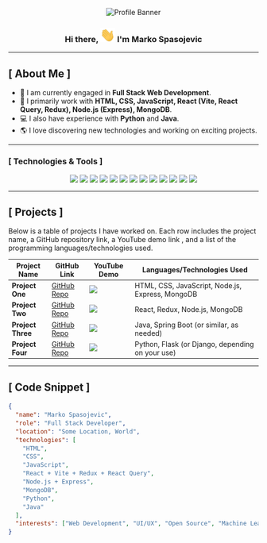 

<div align="center">

![Profile Banner](https://i.redd.it/n8agw6z2smyb1.gif)

### Hi there, <img src="https://raw.githubusercontent.com/ABSphreak/ABSphreak/master/gifs/Hi.gif" width="30px" /> I'm Marko Spasojevic

</div>

---

## [ About Me ]

- 🌱 I am currently engaged in **Full Stack Web Development**.
- 🔭 I primarily work with **HTML, CSS, JavaScript, React (Vite, React Query, Redux), Node.js (Express), MongoDB**.
- 💻 I also have experience with **Python** and **Java**.
- 🌎 I love discovering new technologies and working on exciting projects.

---

### [ Technologies & Tools ]

<div align="center">
  
  <!-- Example badges; customize as desired -->
  <img src="https://img.shields.io/badge/-HTML5-E34F26?style=flat&logo=html5&logoColor=white" />
  <img src="https://img.shields.io/badge/-CSS3-1572B6?style=flat&logo=css3&logoColor=white" />
  <img src="https://img.shields.io/badge/-JavaScript-F7DF1E?style=flat&logo=javascript&logoColor=black" />
  <img src="https://img.shields.io/badge/-React-61DAFB?style=flat&logo=react&logoColor=black" />
  <img src="https://img.shields.io/badge/-Vite-646CFF?style=flat&logo=vite&logoColor=white" />
  <img src="https://img.shields.io/badge/-React%20Query-FF4154?style=flat&logo=reactquery&logoColor=white" />
  <img src="https://img.shields.io/badge/-Redux-764ABC?style=flat&logo=redux&logoColor=white" />
  <img src="https://img.shields.io/badge/-Node.js-339933?style=flat&logo=node.js&logoColor=white" />
  <img src="https://img.shields.io/badge/-Express-000000?style=flat&logo=express&logoColor=white" />
  <img src="https://img.shields.io/badge/-MongoDB-47A248?style=flat&logo=mongodb&logoColor=white" />
  <img src="https://img.shields.io/badge/-Python-3776AB?style=flat&logo=python&logoColor=white" />
  <img src="https://img.shields.io/badge/-Java-007396?style=flat&logo=java&logoColor=white" />
  <img src="https://img.shields.io/badge/-TailwindCSS-38B2AC?style=flat&logo=tailwindcss&logoColor=white" />

</div>

---

## [ Projects ]

Below is a table of projects I have worked on. Each row includes the project name, a GitHub repository link, a YouTube demo link , and a list of the programming languages/technologies used.

| **Project Name**   | **GitHub Link**                                             | **YouTube Demo**                                                                | **Languages/Technologies Used**                     |
|--------------------|-------------------------------------------------------------|---------------------------------------------------------------------------------|-------------------------------------------------------|
| **Project One**    | [GitHub Repo](https://github.com/username/project-one)      | [<img src="https://img.shields.io/badge/-YouTube-red?style=flat&logo=youtube&logoColor=white" height="20">](https://youtu.be/example1) | HTML, CSS, JavaScript, Node.js, Express, MongoDB      |
| **Project Two**    | [GitHub Repo](https://github.com/username/project-two)      | [<img src="https://img.shields.io/badge/-YouTube-red?style=flat&logo=youtube&logoColor=white" height="20">](https://youtu.be/example2) | React, Redux, Node.js, MongoDB                        |
| **Project Three**  | [GitHub Repo](https://github.com/username/project-three)    | [<img src="https://img.shields.io/badge/-YouTube-red?style=flat&logo=youtube&logoColor=white" height="20">](https://youtu.be/example3) | Java, Spring Boot (or similar, as needed)            |
| **Project Four**   | [GitHub Repo](https://github.com/username/project-four)     | [<img src="https://img.shields.io/badge/-YouTube-red?style=flat&logo=youtube&logoColor=white" height="20">](https://youtu.be/example4) | Python, Flask (or Django, depending on your use)      |



---

## [ Code Snippet ]

```json
{
  "name": "Marko Spasojevic",
  "role": "Full Stack Developer",
  "location": "Some Location, World",
  "technologies": [
    "HTML", 
    "CSS", 
    "JavaScript", 
    "React + Vite + Redux + React Query", 
    "Node.js + Express", 
    "MongoDB", 
    "Python", 
    "Java"
  ],
  "interests": ["Web Development", "UI/UX", "Open Source", "Machine Learning? (optional)"]
}
